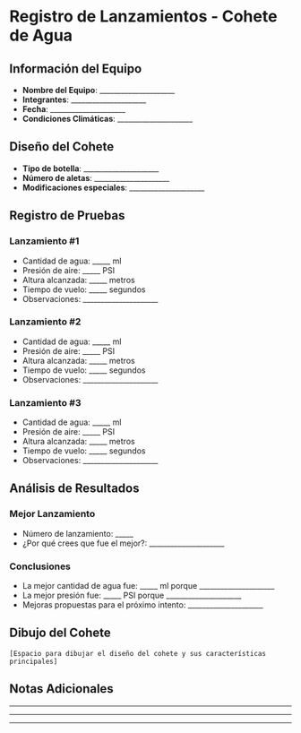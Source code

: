 # Registro de Lanzamientos - Cohete de Agua

## Información del Equipo
- **Nombre del Equipo**: _____________________
- **Integrantes**: _____________________
- **Fecha**: _____________________
- **Condiciones Climáticas**: _____________________

## Diseño del Cohete
- **Tipo de botella**: _____________________
- **Número de aletas**: _____________________
- **Modificaciones especiales**: _____________________

## Registro de Pruebas

### Lanzamiento #1
- Cantidad de agua: _____ ml
- Presión de aire: _____ PSI
- Altura alcanzada: _____ metros
- Tiempo de vuelo: _____ segundos
- Observaciones: _____________________

### Lanzamiento #2
- Cantidad de agua: _____ ml
- Presión de aire: _____ PSI
- Altura alcanzada: _____ metros
- Tiempo de vuelo: _____ segundos
- Observaciones: _____________________

### Lanzamiento #3
- Cantidad de agua: _____ ml
- Presión de aire: _____ PSI
- Altura alcanzada: _____ metros
- Tiempo de vuelo: _____ segundos
- Observaciones: _____________________

## Análisis de Resultados

### Mejor Lanzamiento
- Número de lanzamiento: _____
- ¿Por qué crees que fue el mejor?: _____________________

### Conclusiones
- La mejor cantidad de agua fue: _____ ml porque _____________________
- La mejor presión fue: _____ PSI porque _____________________
- Mejoras propuestas para el próximo intento: _____________________

## Dibujo del Cohete
```
[Espacio para dibujar el diseño del cohete y sus características principales]
```

## Notas Adicionales
_____________________
_____________________
_____________________ 